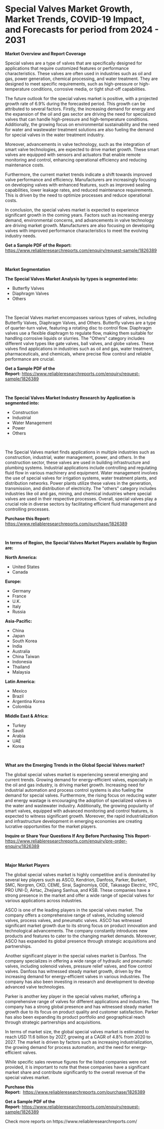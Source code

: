 <p><h1>Special Valves Market Growth, Market Trends, COVID-19 Impact, and Forecasts for period from 2024 - 2031</h1></p><p><strong>Market Overview and Report Coverage</strong></p>
<p><p>Special valves are a type of valves that are specifically designed for applications that require customized features or performance characteristics. These valves are often used in industries such as oil and gas, power generation, chemical processing, and water treatment. They are designed to meet specific requirements, such as high-pressure or high-temperature conditions, corrosive media, or tight shut-off capabilities.</p><p>The future outlook for the special valves market is positive, with a projected growth rate of 6.9% during the forecasted period. This growth can be attributed to several factors. Firstly, the increasing demand for energy and the expansion of the oil and gas sector are driving the need for specialized valves that can handle high-pressure and high-temperature conditions. Additionally, the growing focus on environmental sustainability and the need for water and wastewater treatment solutions are also fueling the demand for special valves in the water treatment industry.</p><p>Moreover, advancements in valve technology, such as the integration of smart valve technologies, are expected to drive market growth. These smart valves are equipped with sensors and actuators that enable remote monitoring and control, enhancing operational efficiency and reducing maintenance costs.</p><p>Furthermore, the current market trends indicate a shift towards improved valve performance and efficiency. Manufacturers are increasingly focusing on developing valves with enhanced features, such as improved sealing capabilities, lower leakage rates, and reduced maintenance requirements. This is driven by the need to optimize processes and reduce operational costs.</p><p>In conclusion, the special valves market is expected to experience significant growth in the coming years. Factors such as increasing energy demand, environmental concerns, and advancements in valve technology are driving market growth. Manufacturers are also focusing on developing valves with improved performance characteristics to meet the evolving industry needs.</p></p>
<p><strong>Get a Sample PDF of the Report:</strong> <a href="https://www.reliableresearchreports.com/enquiry/request-sample/1826389">https://www.reliableresearchreports.com/enquiry/request-sample/1826389</a></p>
<p>&nbsp;</p>
<p><strong>Market Segmentation</strong></p>
<p><strong>The Special Valves Market Analysis by types is segmented into:</strong></p>
<p><ul><li>Butterfly Valves</li><li>Diaphragm Valves</li><li>Others</li></ul></p>
<p>&nbsp;</p>
<p><p>The Special Valves market encompasses various types of valves, including Butterfly Valves, Diaphragm Valves, and Others. Butterfly valves are a type of quarter-turn valve, featuring a rotating disc to control flow. Diaphragm valves use a flexible diaphragm to regulate flow, making them suitable for handling corrosive liquids or slurries. The "Others" category includes different valve types like gate valves, ball valves, and globe valves. These valves find applications in industries such as oil and gas, water treatment, pharmaceuticals, and chemicals, where precise flow control and reliable performance are crucial.</p></p>
<p><strong>Get a Sample PDF of the Report:</strong>&nbsp;<a href="https://www.reliableresearchreports.com/enquiry/request-sample/1826389">https://www.reliableresearchreports.com/enquiry/request-sample/1826389</a></p>
<p>&nbsp;</p>
<p><strong>The Special Valves Market Industry Research by Application is segmented into:</strong></p>
<p><ul><li>Construction</li><li>Industrial</li><li>Water Management</li><li>Power</li><li>Others</li></ul></p>
<p>&nbsp;</p>
<p><p>The Special Valves market finds applications in multiple industries such as construction, industrial, water management, power, and others. In the construction sector, these valves are used in building infrastructure and plumbing systems. Industrial applications include controlling and regulating fluid flow in various machinery and equipment. Water management involves the use of special valves for irrigation systems, water treatment plants, and distribution networks. Power plants utilize these valves in the generation, transmission, and distribution of electricity. The "others" category includes industries like oil and gas, mining, and chemical industries where special valves are used in their respective processes. Overall, special valves play a crucial role in diverse sectors by facilitating efficient fluid management and controlling processes.</p></p>
<p><strong>Purchase this Report:</strong>&nbsp; <a href="https://www.reliableresearchreports.com/purchase/1826389">https://www.reliableresearchreports.com/purchase/1826389</a></p>
<p>&nbsp;</p>
<p><strong>In terms of Region, the Special Valves Market Players available by Region are:</strong></p>
<p>
    <p> <strong> North America: </strong>
        <ul>
            <li>United States</li>
            <li>Canada</li>
        </ul>
        </p> 
    <p> <strong> Europe: </strong>
        <ul>
            <li>Germany</li>
            <li>France</li>
            <li>U.K.</li>
            <li>Italy</li>
            <li>Russia</li>
        </ul>
        </p> 
    <p> <strong> Asia-Pacific: </strong>
        <ul>
            <li>China</li>
            <li>Japan</li>
            <li>South Korea</li>
            <li>India</li>
            <li>Australia</li>
            <li>China Taiwan</li>
            <li>Indonesia</li>
            <li>Thailand</li>
            <li>Malaysia</li>
        </ul>
        </p> 
    <p> <strong> Latin America: </strong>
        <ul>
            <li>Mexico</li>
            <li>Brazil</li>
            <li>Argentina Korea</li>
            <li>Colombia</li>
        </ul>
        </p> 
    <p> <strong> Middle East & Africa: </strong>
        <ul>
            <li>Turkey</li>
            <li>Saudi</li>
            <li>Arabia</li>
            <li>UAE</li>
            <li>Korea</li>
        </ul>
    </p>
    </p>
<p>&nbsp;</p>
<p><strong>What are the Emerging Trends in the Global Special Valves market?</strong></p>
<p><p>The global special valves market is experiencing several emerging and current trends. Growing demand for energy-efficient valves, especially in the oil and gas industry, is driving market growth. Increasing need for industrial automation and process control systems is also fueling the demand for special valves. Furthermore, the rising focus on reducing water and energy wastage is encouraging the adoption of specialized valves in the water and wastewater industry. Additionally, the growing popularity of smart valves, equipped with advanced monitoring and control features, is expected to witness significant growth. Moreover, the rapid industrialization and infrastructure development in emerging economies are creating lucrative opportunities for the market players.</p></p>
<p><strong>Inquire or Share Your Questions If Any Before Purchasing This Report</strong>- <a href="https://www.reliableresearchreports.com/enquiry/pre-order-enquiry/1826389">https://www.reliableresearchreports.com/enquiry/pre-order-enquiry/1826389</a></p>
<p>&nbsp;</p>
<p><strong>Major Market Players</strong></p>
<p><p>The global special valves market is highly competitive and is dominated by several key players such as ASCO, Kendrion, Danfoss, Parker, Burkert, SMC, Norgren, CKD, CEME, Sirai, Saginomiya, ODE, Takasago Electric, YPC, PRO UNI-D, Airtac, Zhejiang Sanhua, and KSB. These companies have a strong presence in the market and offer a wide range of special valves for various applications across industries.</p><p>ASCO is one of the leading players in the special valves market. The company offers a comprehensive range of valves, including solenoid valves, process valves, and pneumatic valves. ASCO has witnessed significant market growth due to its strong focus on product innovation and technological advancements. The company constantly introduces new products and features to cater to the changing market demands. Moreover, ASCO has expanded its global presence through strategic acquisitions and partnerships.</p><p>Another significant player in the special valves market is Danfoss. The company specializes in offering a wide range of hydraulic and pneumatic valves, including solenoid valves, pressure relief valves, and flow control valves. Danfoss has witnessed steady market growth, driven by the increasing demand for energy-efficient valves in various industries. The company has also been investing in research and development to develop advanced valve technologies.</p><p>Parker is another key player in the special valves market, offering a comprehensive range of valves for different applications and industries. The company has a strong global presence and has witnessed steady market growth due to its focus on product quality and customer satisfaction. Parker has also been expanding its product portfolio and geographical reach through strategic partnerships and acquisitions.</p><p>In terms of market size, the global special valves market is estimated to reach USD 11.6 billion by 2027, growing at a CAGR of 4.8% from 2020 to 2027. The market is driven by factors such as increasing industrialization, the growing demand for process automation, and the need for energy-efficient valves.</p><p>While specific sales revenue figures for the listed companies were not provided, it is important to note that these companies have a significant market share and contribute significantly to the overall revenue of the special valves market.</p></p>
<p><strong>Purchase this Report:</strong>&nbsp;&nbsp;<a href="https://www.reliableresearchreports.com/purchase/1826389">https://www.reliableresearchreports.com/purchase/1826389</a></p>
<p></p>
<p><strong>Get a Sample PDF of the Report:</strong>&nbsp;<a href="https://www.reliableresearchreports.com/enquiry/request-sample/1826389">https://www.reliableresearchreports.com/enquiry/request-sample/1826389</a></p>
<p>Check more reports on https://www.reliableresearchreports.com/</p>